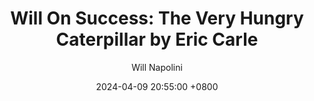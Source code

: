 ---
title: "Will On Success: The Very Hungry Caterpillar by Eric Carle"
author: Will Napolini
date: 2024-04-09 20:55:00 +0800
categories: [Mindset, Book-summaries]
tags:
  [
    very-hungry-caterpillar,
    eric-carle,
    childrens-books,
    picture-book,
    caterpillar,
    metamorphosis,
    storytelling,
    book-for-kids,
    learning-about-life,
    counting-numbers,
    days-of-the-week,
    colors,
    food,
    illustrated-books,
    nature,
    young-readers,
    educational-books,
    childrens-literature,
    read-aloud,
    baby-shower-gifts,
    preschool-books
  ]
image: https://pbs.twimg.com/media/GO2G4KGWMAA8jfv?format=jpg&name=large
alt: "Will On Success: The Very Hungry Caterpillar by Eric Carle"
fallback:
  - 
  # Replace with the URL of your backup image
  -
  # Replace with the URL of your backup image
---